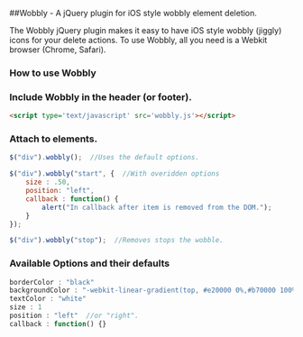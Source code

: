##Wobbly - A jQuery plugin for iOS style wobbly element deletion.

The Wobbly jQuery plugin makes it easy to have iOS style wobbly (jiggly) icons for your delete actions.  To use Wobbly, all you need is a Webkit browser (Chrome, Safari).

### How to use Wobbly

### Include Wobbly in the header (or footer).

```html
<script type='text/javascript' src='wobbly.js'></script>
```

### Attach to elements.
```js
$("div").wobbly();  //Uses the default options.

$("div").wobbly("start", {	//With overidden options
	size : .50,
	position: "left",
	callback : function() {
		alert("In callback after item is removed from the DOM.");
	}
});

$("div").wobbly("stop");  //Removes stops the wobble.
```

### Available Options and their defaults
```js
borderColor : "black"
backgroundColor : "-webkit-linear-gradient(top, #e20000 0%,#b70000 100%)"
textColor : "white"
size : 1
position : "left"  //or "right".
callback : function() {}
```